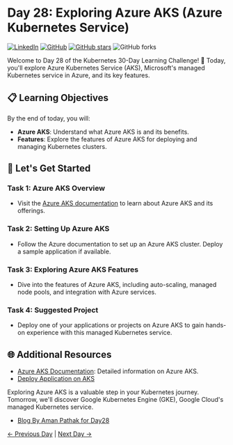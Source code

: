 # Day 28: Exploring Azure AKS (Azure Kubernetes Service)
[![LinkedIn](https://img.shields.io/badge/Connect%20with%20me%20on-LinkedIn-blue.svg)](https://www.linkedin.com/in/aman-devops/)
[![GitHub](https://img.shields.io/github/stars/AmanPathak-DevOps.svg?style=social)](https://github.com/AmanPathak-DevOps)
[![GitHub stars](https://img.shields.io/github/stars/AmanPathak-DevOps/30DaysOfKubernetes)](https://github.com/AmanPathak-DevOps/30DaysOfKubernetes/stargazers)
![GitHub forks](https://img.shields.io/github/forks/AmanPathak-DevOps/30DaysOfKubernetes)

Welcome to Day 28 of the Kubernetes 30-Day Learning Challenge! 🚀 Today, you'll explore Azure Kubernetes Service (AKS), Microsoft's managed Kubernetes service in Azure, and its key features.

## 📋 Learning Objectives

By the end of today, you will:
- **Azure AKS**: Understand what Azure AKS is and its benefits.
- **Features**: Explore the features of Azure AKS for deploying and managing Kubernetes clusters.

## 🚀 Let's Get Started

### Task 1: Azure AKS Overview
- Visit the [Azure AKS documentation](https://azure.microsoft.com/en-us/services/kubernetes-service/) to learn about Azure AKS and its offerings.

### Task 2: Setting Up Azure AKS
- Follow the Azure documentation to set up an Azure AKS cluster. Deploy a sample application if available.

### Task 3: Exploring Azure AKS Features
- Dive into the features of Azure AKS, including auto-scaling, managed node pools, and integration with Azure services.

### Task 4: Suggested Project
- Deploy one of your applications or projects on Azure AKS to gain hands-on experience with this managed Kubernetes service.

## 🌐 Additional Resources

- [Azure AKS Documentation](https://docs.microsoft.com/en-us/azure/aks/): Detailed information on Azure AKS.
- [Deploy Application on AKS](https://youtu.be/Q0Jqy3Jp65c?si=FmdJA9BWA9vLsWfl)

Exploring Azure AKS is a valuable step in your Kubernetes journey. Tomorrow, we'll discover Google Kubernetes Engine (GKE), Google Cloud's managed Kubernetes service.

- [Blog By Aman Pathak for Day28](https://medium.com/devops-dev/day-28-azure-kubernetes-service-aks-353e09f2629c)

[← Previous Day](../Day27/README.md) | [Next Day →](../Day29/README.md)